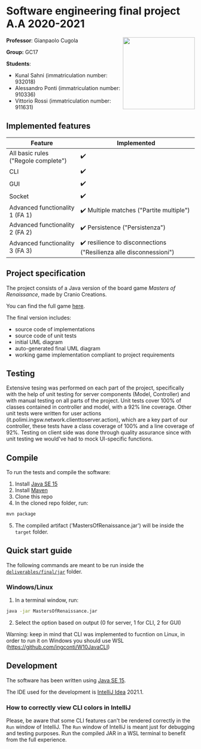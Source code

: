 # Software engineering final project A.A 2020-2021

<img src="https://craniointernational.com/2021/wp-content/uploads/2021/05/Masters-of-Renaissance_box3D.png" width=192px height=192 px align="right" />

**Professor**: Gianpaolo Cugola

**Group:** GC17

**Students**:
- Kunal Sahni (immatriculation number: 932018)
- Alessandro Ponti (immatriculation number: 910336)
- Vittorio Rossi (immatriculation number: 911631)

## Implemented features

| Feature | Implemented |
| ------- | ----------- |
| All basic rules ("Regole complete") | :heavy_check_mark: |
| CLI | :heavy_check_mark: |
| GUI | :heavy_check_mark: |
| Socket | :heavy_check_mark: |
| Advanced functionality 1 (FA 1) | :heavy_check_mark: Multiple matches ("Partite multiple") |
| Advanced functionality 2 (FA 2) | :heavy_check_mark: Persistence ("Persistenza") |
| Advanced functionality 3 (FA 3) | :heavy_check_mark: resilience to disconnections ("Resilienza alle disconnessioni") |

## Project specification
The project consists of a Java version of the board game *Masters of Renaissance*, made by Cranio Creations.

You can find the full game [here](https://craniointernational.com/products/masters-of-renaissance/).

The final version includes:
* source code of implementations
* source code of unit tests
* initial UML diagram
* auto-generated final UML diagram
* working game implementation compliant to project requirements

## Testing

Extensive tesing was performed on each part of the project, specifically with the help of unit testing for server components (Model, Controller) and with manual testing on all parts of the project.
Unit tests cover 100% of classes contained in controller and model, with a 92% line coverage. 
Other unit tests were written for user actions (it.polimi.ingsw.network.clienttoserver.action), which are a key part of our controller, these tests have a class coverage of 100% and a line coverage of 92%.
Testing on client side was done through quality assurance since with unit testing we would've had to mock UI-specific functions.

## Compile

To run the tests and compile the software:

1. Install [Java SE 15](https://docs.oracle.com/en/java/javase/15/)
2. Install [Maven](https://maven.apache.org/install.html)
3. Clone this repo
4. In the cloned repo folder, run:
```bash
mvn package
```
5. The compiled artifact ('MastersOfRenaissance.jar') will be inside the `target` folder.

## Quick start guide

The following commands are meant to be run inside the [`deliverables/final/jar`](./deliverables/final/jar) folder.

### Windows/Linux

1. In a terminal window, run:
```bash
java -jar MastersOfRenaissance.jar
```
2. Select the option based on output (0 for server, 1 for CLI, 2 for GUI)

Warning: keep in mind that CLI was implemented to fucntion on Linux, in order to run it on Windows you should use WSL (https://github.com/ingconti/W10JavaCLI)

## Development

The software has been written using [Java SE 15](https://docs.oracle.com/en/java/javase/15/).

The IDE used for the development is [IntelliJ Idea](https://www.jetbrains.com/idea/) 2021.1.

### How to correctly view CLI colors in IntelliJ

Please, be aware that some CLI features can't be rendered correctly in the `Run` window of IntelliJ. 
The `Run` window of IntelliJ is meant just for debugging and testing purposes. 
Run the compiled JAR in a WSL terminal to benefit from the full experience.
